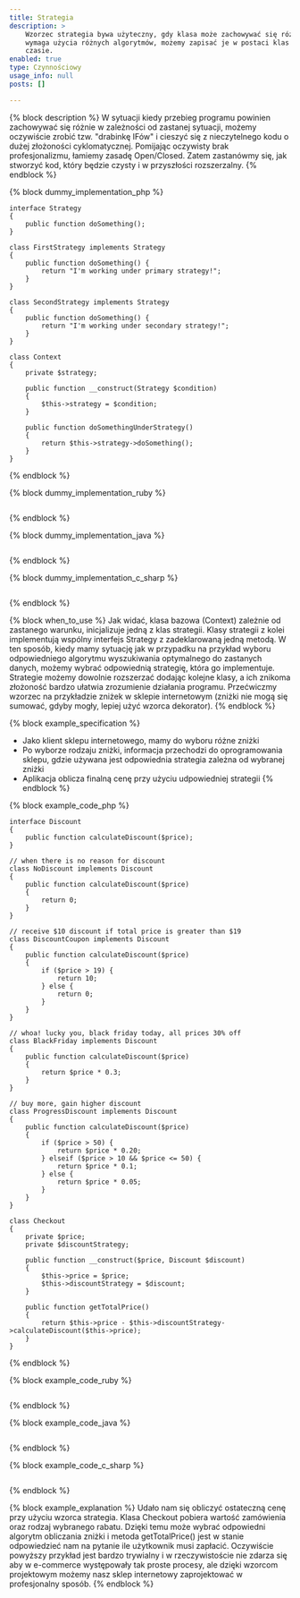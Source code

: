 ```yaml
---
title: Strategia
description: >
    Wzorzec strategia bywa użyteczny, gdy klasa może zachowywać się różnie w zależności od potrzeb. Gdy wykonanie metody
    wymaga użycia różnych algorytmów, możemy zapisać je w postaci klas i używać dokładnie jednego z nich w danym
    czasie.
enabled: true
type: Czynnościowy
usage_info: null
posts: []

---
```

{% block description %}
W sytuacji kiedy przebieg programu powinien zachowywać się różnie w zależności od zastanej sytuacji, możemy oczywiście
zrobić tzw. "drabinkę IFów" i cieszyć się z nieczytelnego kodu o dużej złożoności cyklomatycznej. Pomijając
oczywisty brak profesjonalizmu, łamiemy zasadę Open/Closed. Zatem zastanówmy się, jak stworzyć kod, który
będzie czysty i w przyszłości rozszerzalny.
{% endblock %}

{% block dummy_implementation_php %}
```language-php
interface Strategy
{
    public function doSomething();
}

class FirstStrategy implements Strategy
{
    public function doSomething() {
        return "I'm working under primary strategy!";
    }
}

class SecondStrategy implements Strategy
{
    public function doSomething() {
        return "I'm working under secondary strategy!";
    }
}

class Context
{
    private $strategy;

    public function __construct(Strategy $condition)
    {
        $this->strategy = $condition;
    }

    public function doSomethingUnderStrategy()
    {
        return $this->strategy->doSomething();
    }
}
```
{% endblock %}

{% block dummy_implementation_ruby %}
```language-ruby

```
{% endblock %}

{% block dummy_implementation_java %}
```language-java

```
{% endblock %}

{% block dummy_implementation_c_sharp %}
```language-csharp

```
{% endblock %}

{% block when_to_use %}
Jak widać, klasa bazowa (Context) zależnie od zastanego warunku, inicjalizuje jedną z klas strategii. Klasy strategii
z kolei implementują wspólny interfejs Strategy z zadeklarowaną jedną metodą. W ten sposób, kiedy mamy sytuację
jak w przypadku na przykład wyboru odpowiedniego algorytmu wyszukiwania optymalnego do zastanych danych, możemy
wybrać odpowiednią strategię, która go implementuje. Strategie możemy dowolnie rozszerzać dodając kolejne klasy,
a ich znikoma złożoność bardzo ułatwia zrozumienie działania programu. Przećwiczmy wzorzec na przykładzie zniżek
w sklepie internetowym (zniżki nie mogą się sumować, gdyby mogły, lepiej użyć wzorca dekorator).
{% endblock %}

{% block example_specification %}
- Jako klient sklepu internetowego, mamy do wyboru różne zniżki
- Po wyborze rodzaju zniżki, informacja przechodzi do oprogramowania sklepu, gdzie używana jest odpowiednia strategia
zależna od wybranej zniżki
- Aplikacja oblicza finalną cenę przy użyciu udpowiedniej strategii
{% endblock %}

{% block example_code_php %}
```language-php
interface Discount
{
    public function calculateDiscount($price);
}

// when there is no reason for discount
class NoDiscount implements Discount
{
    public function calculateDiscount($price)
    {
        return 0;
    }
}

// receive $10 discount if total price is greater than $19
class DiscountCoupon implements Discount
{
    public function calculateDiscount($price)
    {
        if ($price > 19) {
            return 10;
        } else {
            return 0;
        }
    }
}

// whoa! lucky you, black friday today, all prices 30% off
class BlackFriday implements Discount
{
    public function calculateDiscount($price)
    {
        return $price * 0.3;
    }
}

// buy more, gain higher discount
class ProgressDiscount implements Discount
{
    public function calculateDiscount($price)
    {
        if ($price > 50) {
            return $price * 0.20;
        } elseif ($price > 10 && $price <= 50) {
            return $price * 0.1;
        } else {
            return $price * 0.05;
        }
    }
}

class Checkout
{
    private $price;
    private $discountStrategy;

    public function __construct($price, Discount $discount)
    {
        $this->price = $price;
        $this->discountStrategy = $discount;
    }

    public function getTotalPrice()
    {
        return $this->price - $this->discountStrategy->calculateDiscount($this->price);
    }
}
```
{% endblock %}

{% block example_code_ruby %}
```language-ruby

```
{% endblock %}

{% block example_code_java %}
```language-java

```
{% endblock %}

{% block example_code_c_sharp %}
```language-csharp

```
{% endblock %}

{% block example_explanation %}
Udało nam się obliczyć ostateczną cenę przy użyciu wzorca strategia. Klasa Checkout pobiera wartość zamówienia oraz
rodzaj wybranego rabatu. Dzięki temu może wybrać odpowiedni algorytm obliczania zniżki i metoda getTotalPrice()
jest w stanie odpowiedzieć nam na pytanie ile użytkownik musi zapłacić. Oczywiście powyższy przykład jest bardzo
trywialny i w rzeczywistoście nie zdarza się aby w e-commerce występowały tak proste procesy, ale dzięki wzorcom
projektowym możemy nasz sklep internetowy zaprojektować w profesjonalny sposób.
{% endblock %}
